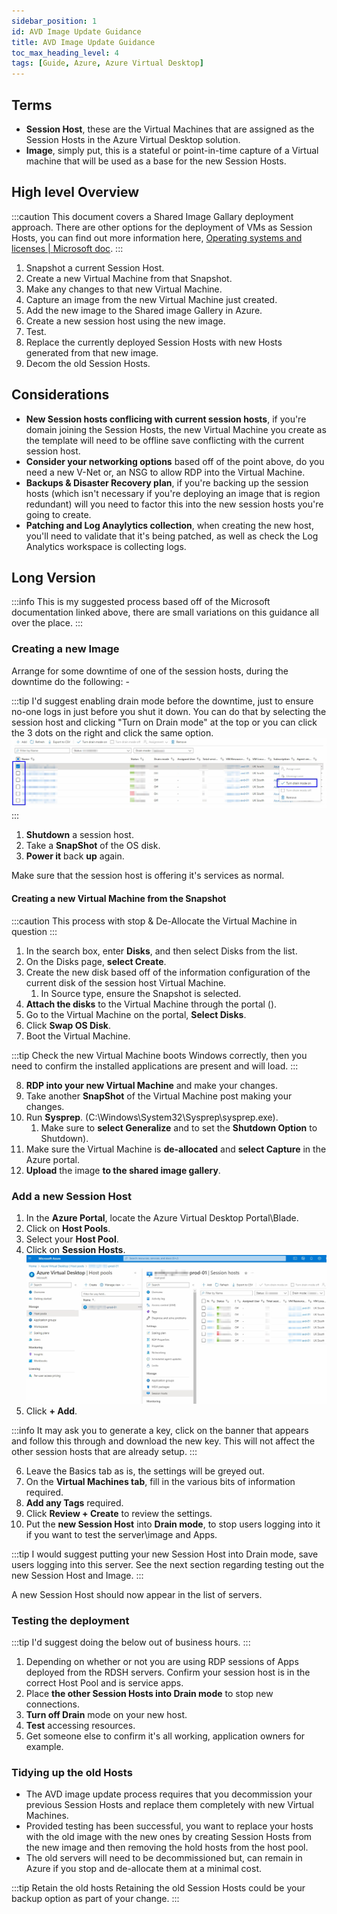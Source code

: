 ```yaml
---
sidebar_position: 1
id: AVD Image Update Guidance
title: AVD Image Update Guidance
toc_max_heading_level: 4
tags: [Guide, Azure, Azure Virtual Desktop]
---
```


## Terms

- **Session Host**, these are the Virtual Machines that are assigned as the Session Hosts in the Azure Virtual Desktop solution.
- **Image**, simply put, this is a stateful or point-in-time capture of a Virtual machine that will be used as a base for the new Session Hosts.

## High level Overview

:::caution This document covers a Shared Image Gallary deployment approach.
There are other options for the deployment of VMs as Session Hosts, you can find out more information here, [Operating systems and licenses | Microsoft doc](https://learn.microsoft.com/en-us/azure/virtual-desktop/prerequisites#operating-systems-and-licenses).
:::

1. Snapshot a current Session Host.
2. Create a new Virtual Machine from that Snapshot.
3. Make any changes to that new Virtual Machine.
4. Capture an image from the new Virtual Machine just created.
5. Add the new image to the Shared image Gallery in Azure.
6. Create a new session host using the new image.
7. Test.
8. Replace the currently deployed Session Hosts with new Hosts generated from that new image.
9. Decom the old Session Hosts.

## Considerations

- **New Session hosts conflicing with current session hosts**, if you're domain joining the Session Hosts, the new Virtual Machine you create as the template will need to be offline save conflicting with the current session host.
- **Consider your networking options** based off of the point above, do you need a new V-Net or, an NSG to allow RDP into the Virtual Machine.
- **Backups & Disaster Recovery plan**, if you're backing up the session hosts (which isn't necessary if you're deploying an image that is region redundant) will you need to factor this into the new session hosts you're going to create.
- **Patching and Log Anaylytics collection**, when creating the new host, you'll need to validate that it's being patched, as well as check the Log Analytics workspace is collecting logs.

## Long Version

:::info
This is my suggested process based off of the Microsoft documentation linked above, there are small variations on this guidance all over the place.
:::

### Creating a new Image

Arrange for some downtime of one of the session hosts, during the downtime do the following: -

:::tip
I'd suggest enabling drain mode before the downtime, just to ensure no-one logs in just before you shut it down. You can do that by selecting the session host and clicking "Turn on Drain mode" at the top or you can click the 3 dots on the right and click the same option.
![AVD-DrainMode-001.jpg](../../../static/img/Update%20AVD%20Image/AVD-Drainmode-001.jpeg)
:::

1. **Shutdown** a session host.
2. Take a **SnapShot** of the OS disk.
3. **Power it** back **up** again.

Make sure that the session host is offering it's services as normal.

#### Creating a new Virtual Machine from the Snapshot

:::caution
This process with stop & De-Allocate the Virtual Machine in question
:::

1. In the search box, enter **Disks**, and then select Disks from the list.
2. On the Disks page, **select Create**.
3. Create the new disk based off of the information configuration of the current disk of the session host Virtual Machine.
   1. In Source type, ensure the Snapshot is selected.
4. **Attach the disks** to the Virtual Machine through the portal ().
5. Go to the Virtual Machine on the portal, **Select Disks**.
6. Click **Swap OS Disk**.
7. Boot the Virtual Machine.

:::tip
Check the new Virtual Machine boots Windows correctly, then you need to confirm the installed applications are present and will load.
:::

8. **RDP into your new Virtual Machine** and make your changes.
9. Take another **SnapShot** of the Virtual Machine post making your changes.
10. Run **Sysprep**. (C:\Windows\System32\Sysprep\sysprep.exe).
    1. Make sure to **select Generalize** and to set the **Shutdown Option** to Shutdown).
11. Make sure the Virtual Machine is **de-allocated** and **select Capture** in the Azure portal.
12. **Upload** the image **to the shared image gallery**.

### Add a new Session Host

1. In the **Azure Portal**, locate the Azure Virtual Desktop Portal\Blade.
2. Click on **Host Pools**.
3. Select your **Host Pool**.
4. Click on **Session Hosts**.
![AVD-Addhost-001.jpg](../../../static/img/Update%20AVD%20Image/AVD-Addhost-001.jpeg)
1. Click **+ Add**.

:::info
It may ask you to generate a key, click on the banner that appears and follow this through and download the new key. This will not affect the other session hosts that are already setup.
:::

6. Leave the Basics tab as is, the settings will be greyed out.
7. On the **Virtual Machines tab**, fill in the various bits of information required.
8. **Add any Tags** required.
9. Click **Review + Create** to review the settings.
10. Put the **new Session Host** into **Drain mode**, to stop users logging into it if you want to test the server\image and Apps.

:::tip
I would suggest putting your new Session Host into Drain mode, save users logging into this server. See the next section regarding testing out the new Session Host and Image.
:::

A new Session Host should now appear in the list of servers.

### Testing the deployment

:::tip
I'd suggest doing the below out of business hours.
:::

1. Depending on whether or not you are using RDP sessions of Apps deployed from the RDSH servers. Confirm your session host is in the correct Host Pool and is service apps.
2. Place **the other Session Hosts into Drain mode** to stop new connections.
3. **Turn off Drain** mode on your new host.
4. **Test** accessing resources.
5. Get someone else to confirm it's all working, application owners for example.

### Tidying up the old Hosts

- The AVD image update process requires that you decommission your previous Session Hosts and replace them completely with new Virtual Machines.
- Provided testing has been successful, you want to replace your hosts with the old image with the new ones by creating Session Hosts from the new image and then removing the hold hosts from the host pool.
- The old servers will need to be decommissioned but, can remain in Azure if you stop and de-allocate them at a minimal cost.

:::tip Retain the old hosts
Retaining the old Session Hosts could be your backup option as part of your change.
:::
